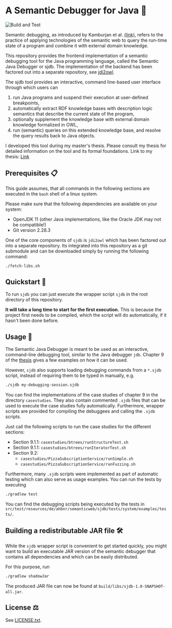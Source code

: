# A Semantic Debugger for Java :bug:
![Build and Test](https://github.com/ahbnr/SemanticJavaDebugger/actions/workflows/build.yml/badge.svg)

Semantic debugging, as introduced by Kamburjan et al. [(link)](https://doi.org/10.1007/978-3-030-77385-4_8), refers to the practice of applying technologies of the semantic web to query the run-time state of a program and combine it with external domain knowledge.

This repository provides the frontend implementation of a semantic debugging tool for the Java programming language, called the Semantic Java Debugger or sjdb.
The implementation of the backend has been factored out into a separate repository, see [jdi2owl](https://github.com/ahbnr/jdi2owl).

The sjdb tool provides an interactive, command line-based user interface through which users can

1. run Java programs and suspend their execution at user-defined breakpoints,
2. automatically extract RDF knowledge bases with description logic semantics that describe the current state of the program,
3. optionally supplement the knowledge base with external domain knowledge formalized in OWL,
4. run (semantic) queries on this extended knowledge base, and resolve the query results back to Java objects.

I developed this tool during my master's thesis. Please consult my thesis for detailed information on the tool and its formal foundations.
Link to my thesis: [Link](https://tuprints.ulb.tu-darmstadt.de/22143/)

## Prerequisites :clipboard:

This guide assumes, that all commands in the following sections are
executed in the `bash` shell of a linux system.

Please make sure that the following dependencies are available on your system:

* OpenJDK 11 (other Java implementations, like the Oracle JDK may not be compatible!)
* Git version 2.28.3

One of the core components of `sjdb` is `jdi2owl` which has been factored out into a separate repository.
Its integrated into this repository as a git submodule and can be downloaded simply by running the following command:

```sh
./fetch-libs.sh
```

## Quickstart :rocket:

To run `sjdb` you can just execute the wrapper script `sjdb` in the root directory of this repository.

**It will take a long time to start for the first execution.**
This is because the project first needs to be compiled, which the script will do automatically, if it hasn't been done before.

## Usage :thinking:

The Semantic Java Debugger is meant to be used as an interactive, command-line debugging tool, similar to the Java debugger `jdb`.
Chapter 9 of the [thesis](https://tuprints.ulb.tu-darmstadt.de/22143/) gives a few examples on how it can be used.

However, `sjdb` also supports loading debugging commands from a `*.sjdb` script, instead of requiring them to be typed in manually, e.g.
```sh
./sjdb my-debugging-session.sjdb
```

You can find the implementations of the case studies of chapter 9 in the directory `casestudies`.
They also contain commented `.sjdb` files that can be used to execute the case studies fully automatically.
Furthermore, wrapper scripts are provided for compiling the debuggees and calling the `.sjdb` scripts.

Just call the following scripts to run the case studies for the different sections:

* Section 9.1.1: `casestudies/btrees/runStructureTest.sh`
* Section 9.1.1: `casestudies/btrees/runIteratorTest.sh`
* Section 9.2:
  * `casestudies/PizzaSubscriptionService/runSimple.sh`
  * `casestudies/PizzaSubscriptionService/runFuzzing.sh`

Furthermore, many `.sjdb` scripts were implemented as part of automatic testing which can also serve as usage examples.
You can run the tests by executing
```sh
./gradlew test
```

You can find the debugging scripts being executed by the tests in `src/test/resources/de/ahbnr/semanticweb/sjdb/tests/system/examples/tests/`.

## Building a redistributable JAR file :hammer_and_wrench:

While the `sjdb` wrapper script is convenient to get started quickly, you might want to build an executable JAR version of the semantic debugger that contains all dependencies and which can be easily distributed.

For this purpose, run
```sh
./gradlew shadowJar
```

The produced JAR file can now be found at `build/libs/sjdb-1.0-SNAPSHOT-all.jar`.

## License :balance_scale:

See [LICENSE.txt](./LICENSE.txt).

